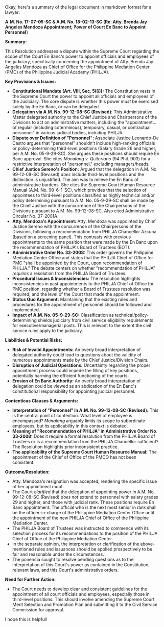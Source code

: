 Okay, here's a summary of the legal document in markdown format for a lawyer:

**A.M. No. 17-07-05-SC & A.M. No. 18-02-13-SC (Re: Atty. Brenda Jay Angeles Mendoza Appointment; Power of Court En Banc to Appoint Personnel)**

**Summary:**

This Resolution addresses a dispute within the Supreme Court regarding the scope of the Court En Banc's power to appoint officials and employees of the judiciary, specifically concerning the appointment of Atty. Brenda Jay Angeles Mendoza as Chief of Office for the Philippine Mediation Center (PMC) of the Philippine Judicial Academy (PHILJA).

**Key Provisions & Issues:**

*   **Constitutional Mandate (Art. VIII, Sec. 5(6)):** The Constitution vests in the Supreme Court the power to appoint all officials and employees of the Judiciary. The core dispute is whether this power *must* be exercised solely by the En Banc, or can be delegated.
*   **Delegation via A.M. No. 99-12-08-SC (Revised):** This Administrative Matter delegated authority to the Chief Justice and Chairpersons of the Divisions to act on administrative matters, including the "appointment…of regular (including coterminous), temporary, casual, or contractual personnel" in various judicial bodies, including PHILJA.
*   **Dispute over Definition of "Personnel":** Associate Justice Leonardo-De Castro argues that "personnel" shouldn't include high-ranking officials or policy-determining third-level positions (Salary Grade 26 and higher, per A.M. No. 05-9-29-SC). She argues these positions should require En Banc approval. She cites *Manalang v. Quitoriano* (94 Phil. 903) for a restrictive interpretation of "personnel," excluding managers/heads.
*   **Chief Justice Sereno's Position:** Argued that the delegation in A.M. No. 99-12-08-SC (Revised) *does* include third-level positions and the distinction is unjustified. The aim was to relieve the En Banc of administrative burdens. She cites the Supreme Court Human Resource Manual (A.M. No. 00-6-1-SC), which provides that the selection of appointees to third-level positions classified as highly technical and/or policy determining pursuant to A.M. No. 05-9-29-SC shall be made by the Chief Justice with the concurrence of the Chairpersons of the Divisions pursuant to A.M. No. 99-12-08-SC. Also cited Administrative Circular No. 37-2001A.
*   **Atty. Mendoza's Appointment:** Atty. Mendoza was appointed by Chief Justice Sereno with the concurrence of the Chairpersons of the Divisions, following a recommendation from PHILJA Chancellor Azcuna (based on a screening panel). This contrasts with previous appointments to the same position that were made by the En Banc upon the recommendation of PHILJA's Board of Trustees (BOT).
*   **Administrative Order No. 33-2008:** This order governs the Philippine Mediation Center Office and states that the PHILJA Chief of Office for PMC "shall be appointed by the Court, upon recommendation of PHILJA."  The debate centers on whether "recommendation of PHILJA" *requires* a resolution from the PHILJA Board of Trustees.
*   **Procedural Issues & Inconsistencies:** The resolution highlights inconsistencies in past appointments to the PHILJA Chief of Office for PMC position, regarding whether a Board of Trustees resolution was required, and the level of the Court that made the appointment.
* **Status Quo Argument:** Maintaining that the existing rules and procedures for the appointment of personnel should be followed and implemented.
*   **Impact of A.M. No. 05-9-29-SC:** Classification as technical/policy-determining shields judiciary from civil service eligibility requirements for executive/managerial posts. This is relevant to the extent the civil service rules apply to the judiciary.

**Liabilities & Potential Risks:**

*   **Risk of Invalid Appointments:** An overly broad interpretation of delegated authority could lead to questions about the validity of numerous appointments made by the Chief Justice/Division Chairs.
*   **Disruption of Judicial Operations:** Uncertainty regarding the proper appointment process could impede the filling of key positions, potentially harming the efficient functioning of the courts.
*   **Erosion of En Banc Authority:** An overly broad interpretation of delegation could be viewed as an abdication of the En Banc's constitutional responsibility for appointing judicial personnel.

**Contentious Clauses & Arguments:**

*   **Interpretation of "Personnel" in A.M. No. 99-12-08-SC (Revised):** This is the central point of contention. What level of employee is encompassed? *Manalang* arguably limits its scope to subordinate employees, but its applicability in this context is debated.
*   **Meaning of "Recommendation of PHILJA" in Administrative Order No. 33-2008:** Does it require a formal resolution from the PHILJA Board of Trustees or is a recommendation from the PHILJA Chancellor sufficient? The Resolution highlights prior inconsistent practice.
*   **The applicability of the Supreme Court Human Resource Manual:** The appointment of the Chief of Office of the PMCO has not been consistent.

**Outcome/Resolution:**

*   Atty. Mendoza's resignation was accepted, rendering the specific issue of her appointment moot.
*   The Court *clarified* that the delegation of appointing power in A.M. No. 99-12-08-SC (Revised) *does not* extend to personnel with salary grades 29 and higher, and those with judicial rank. These positions require En Banc appointment. The official who is the next most senior in rank shall be the officer-in­-charge of the Philippine Mediation Center Office until the appointment of the new PHILJA Chief of Office of the Philippine Mediation Center.
*   The PHILJA Board of Trustees was instructed to commence with its selection process for its recommendations to the position of the PHILJA Chief of Office of the Philippine Mediation Center.
*   In the separate opinion, the interpretation or clarification of the above-mentioned rules and issuances should be applied prospectively to be fair and reasonable under the circumstances.
*   The ponencia sought to resolve pending questions as to the interpretation of this Court's power as contained in the Constitution, relevant laws, and this Court's administrative orders.

**Need for Further Action:**

*   The Court needs to develop clear and consistent guidelines for the appointment of all court officials and employees, especially those in third-level positions. This should involve amending the Supreme Court Merit Selection and Promotion Plan and submitting it to the Civil Service Commission for approval.

I hope this is helpful!
